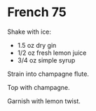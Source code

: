 # French 75

Shake with ice:

* 1.5 oz dry gin
* 1/2 oz fresh lemon juice
* 3/4 oz simple syrup

Strain into champagne flute.

Top with champagne.

Garnish with lemon twist.
